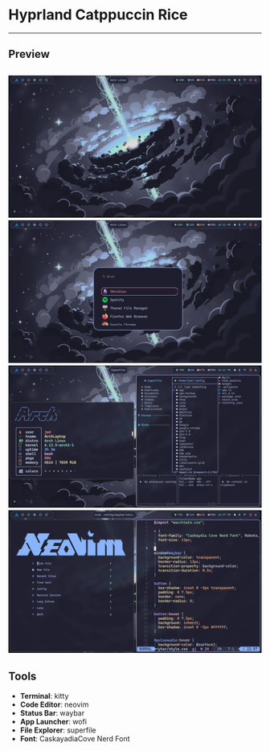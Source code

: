 # Hyprland Catppuccin Rice
---
## Preview
![desktop](desktop.png)
![wofi](wofi.png)
![terminal](terminal.png)
![nvim](nvim.png)
---
## Tools
- **Terminal**: kitty
- **Code Editor**: neovim
- **Status Bar**: waybar
- **App Launcher**: wofi
- **File Explorer**: superfile
- **Font**: CaskayadiaCove Nerd Font

